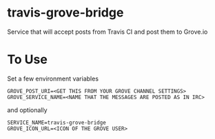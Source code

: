 travis-grove-bridge
===================

Service that will accept posts from Travis CI and post them to Grove.io

To Use
===================

Set a few environment variables
```
GROVE_POST_URI=<GET THIS FROM YOUR GROVE CHANNEL SETTINGS>
GROVE_SERVICE_NAME=<NAME THAT THE MESSAGES ARE POSTED AS IN IRC>

```

and optionally
```
SERVICE_NAME=travis-grove-bridge
GROVE_ICON_URL=<ICON OF THE GROVE USER>
```